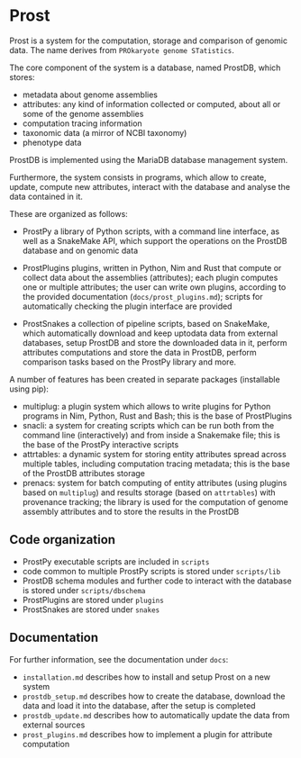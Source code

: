 # Prost

Prost is a system for the computation, storage and comparison of genomic data.
The name derives from `PROkaryote genome STatistics`.

The core component of the system is a database, named ProstDB, which stores:

- metadata about genome assemblies
- attributes: any kind of information collected or computed,
              about all or some of the genome assemblies
- computation tracing information
- taxonomic data (a mirror of NCBI taxonomy)
- phenotype data

ProstDB is implemented using the MariaDB database management system.

Furthermore, the system consists in programs, which allow to create, update,
compute new attributes, interact with the database and analyse the data
contained in it.

These are organized as follows:

- ProstPy
  a library of Python scripts, with a command line interface, as well
  as a SnakeMake API, which support the operations on the ProstDB database and
  on genomic data

- ProstPlugins
  plugins, written in Python, Nim and Rust that compute or collect data
  about the assemblies (attributes); each plugin computes one or multiple
  attributes; the user can write own plugins, according to the provided
  documentation (``docs/prost_plugins.md``); scripts for automatically checking
  the plugin interface are provided

- ProstSnakes
  a collection of pipeline scripts, based on SnakeMake, which
  automatically download and keep uptodata data from external databases, setup
  ProstDB and store the downloaded data in it, perform attributes computations
  and store the data in ProstDB, perform comparison tasks based on the ProstPy
  library and more.

A number of features has been created in separate packages
(installable using pip):

- multiplug: a plugin system which allows to write plugins for Python programs
             in Nim, Python, Rust and Bash; this is the base of ProstPlugins
- snacli: a system for creating scripts which can be run both from the command
          line (interactively) and from inside a Snakemake file;
          this is the base of the ProstPy interactive scripts
- attrtables: a dynamic system for storing entity attributes spread across
              multiple tables, including computation tracing metadata;
              this is the base of the ProstDB attributes storage
- prenacs: system for batch computing of entity attributes
           (using plugins based on ``multiplug``) and results storage
           (based on ``attrtables``) with provenance tracking;
           the library is used for the computation of genome assembly
           attributes and to store the results in the ProstDB

## Code organization

- ProstPy executable scripts are included in ``scripts``
- code common to multiple ProstPy scripts is stored under ``scripts/lib``
- ProstDB schema modules and further code to interact with the database
  is stored under ``scripts/dbschema``
- ProstPlugins are stored under ``plugins``
- ProstSnakes are stored under ``snakes``

## Documentation

For further information, see the documentation under ``docs``:
- ``installation.md`` describes how to install and setup Prost on a new system
- ``prostdb_setup.md`` describes how to create the database, download the data
  and load it into the database, after the setup is completed
- ``prostdb_update.md`` describes how to automatically update the data from
  external sources
- ``prost_plugins.md`` describes how to implement a plugin for attribute
  computation
